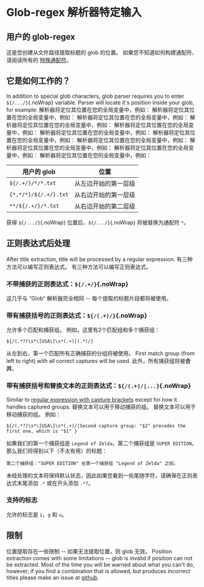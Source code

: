 # Glob-regex 解析器特定输入

## 用户的 glob-regex

这是您创建从文件路径提取标题的 glob 的位置。 如果您不知道如何构建通配符，请阅读所有的 [特殊通配符](#special-glob-characters)。

## 它是如何工作的？

In addition to special glob characters, glob parser requires you to enter `${/.../}`{.noWrap} variable. Parser will locate it's position inside your  glob, for example: 解析器将定位其位置在您的全局变量中，例如： 解析器将定位其位置在您的全局变量中，例如： 解析器将定位其位置在您的全局变量中，例如： 解析器将定位其位置在您的全局变量中，例如： 解析器将定位其位置在您的全局变量中，例如： 解析器将定位其位置在您的全局变量中，例如： 解析器将定位其位置在您的全局变量中，例如： 解析器将定位其位置在您的全局变量中，例如： 解析器将定位其位置在您的全局变量中，例如： 解析器将定位其位置在您的全局变量中，例如： 解析器将定位其位置在您的全局变量中，例如：

| 用户的 glob              | 位置         |
| --------------------- | ---------- |
| `${/.+/}/*/*.txt`     | 从左边开始的第一层级 |
| `{*,*/*}/${/.+/}.txt` | 从右边开始的第一层级 |
| `**/${/.+/}/*.txt`    | 从右边开始的第二层级 |

获得 `${/.../}`{.noWrap} 位置后，`${/.../}`{.noWrap} 将被替换为通配符 `*`。

## 正则表达式后处理

After title extraction, title will be processed by a regular expression. 有三种方法可以编写正则表达式。 有三种方法可以编写正则表达式。

### 不带捕获的正则表达式：`${/.+/}`{.noWrap}

这几乎与 “Glob” 解析器完全相同 -- 每个提取的标题片段都将被使用。

### 带有捕获括号的正则表达式：`${/(.+)/}`{.noWrap}

允许多个匹配和捕获组。 例如，这里有2个匹配组和多个捕获组：
```
${/(.*?)\s*\[USA\]\s*(.+)|(.*)/}
```
从左到右，第一个匹配所有正确捕获的分组将被使用。 First match group (from left to right) with all correct captures will be used. 此外，所有捕获组将被**合并**。

### 带有捕获括号和替换文本的正则表达式：`${/(.+)/|...}`{.noWrap}

Similar to [regular expression with capture brackets](#regular-expression-with-capture-brackets) except for how it handles captured groups. 替换文本可以用于移动捕获的组。 替换文本可以用于移动捕获的组。 例如：
```
${/(.*?)\s*\[USA\]\s*(.+)/|Second capture group: "$2" precedes the first one, which is "$1" }
```
如果我们的第一个捕获组是 `Legend of Zelda`，第二个捕获组是 `SUPER EDITION`，那么我们将得到以下（不太有用）的标题：

`第二个捕获组："SUPER EDITION" 在第一个捕获组 "Legend of Zelda" 之前。`

未经处理的文本将保持默认状态，因此如果您看到一些尾随字符，请确保在正则表达式末尾添加 `.*` 或在开头添加 `.*?`。

### 支持的标志

允许的标志是 `i`，`g` 和 `u`。

## 限制

位置提取存在一些限制 -- 如果无法提取位置，则 glob 无效。 Position extraction comes with some limitations -- glob is invalid if position can not be extracted. Most of the time you will be warned about what you can't do, however, if you find a combination that is allowed, but produces incorrect titles please make an issue at [github](https://github.com/FrogTheFrog/steam-rom-manager/issues).
